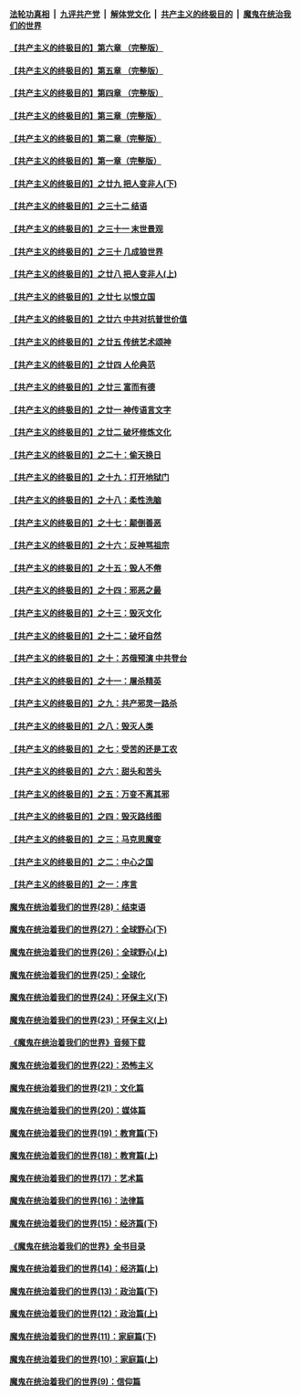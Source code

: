 ####  [法轮功真相](../../../../basic/blob/master/README.md?t=06072201) &nbsp;|&nbsp; [九评共产党](../../../../9ping.md/blob/master/README.md?t=06072201) &nbsp;|&nbsp; [解体党文化](../../../../jtdwh.md/blob/master/README.md?t=06072201)  &nbsp;|&nbsp; [共产主义的终极目的](../../../../gczydzjmd.md/blob/master/README.md?t=06072201) &nbsp;|&nbsp; [魔鬼在统治我们的世界](../../../../mgztzwmdsj.md/blob/master/README.md?t=06072201) 

#### [【共产主义的终极目的】第六章 （完整版）](../pages/nsc422/n11428913.md?t=06072201) 

#### [【共产主义的终极目的】第五章 （完整版）](../pages/nsc422/n11428912.md?t=06072201) 

#### [【共产主义的终极目的】第四章 （完整版）](../pages/nsc422/n11428907.md?t=06072201) 

#### [【共产主义的终极目的】第三章（完整版）](../pages/nsc422/n11428848.md?t=06072201) 

#### [【共产主义的终极目的】第二章（完整版）](../pages/nsc422/n11428831.md?t=06072201) 

#### [【共产主义的终极目的】第一章（完整版）](../pages/nsc422/n11417651.md?t=06072201) 

#### [【共产主义的终极目的】之廿九 把人变非人(下)](../pages/nsc422/n11344140.md?t=06072201) 

#### [【共产主义的终极目的】之三十二 结语](../pages/nsc422/n11360535.md?t=06072201) 

#### [【共产主义的终极目的】之三十一 末世景观](../pages/nsc422/n11351129.md?t=06072201) 

#### [【共产主义的终极目的】之三十 几成狼世界](../pages/nsc422/n11348280.md?t=06072201) 

#### [【共产主义的终极目的】之廿八 把人变非人(上)](../pages/nsc422/n11340492.md?t=06072201) 

#### [【共产主义的终极目的】之廿七 以恨立国](../pages/nsc422/n11336944.md?t=06072201) 

#### [【共产主义的终极目的】之廿六 中共对抗普世价值](../pages/nsc422/n11324785.md?t=06072201) 

#### [【共产主义的终极目的】之廿五 传统艺术颂神](../pages/nsc422/n11296396.md?t=06072201) 

#### [【共产主义的终极目的】之廿四 人伦典范](../pages/nsc422/n11296397.md?t=06072201) 

#### [【共产主义的终极目的】之廿三 富而有德](../pages/nsc422/n11283598.md?t=06072201) 

#### [【共产主义的终极目的】之廿一 神传语言文字](../pages/nsc422/n11263265.md?t=06072201) 

#### [【共产主义的终极目的】之廿二 破坏修炼文化](../pages/nsc422/n11245728.md?t=06072201) 

#### [【共产主义的终极目的】之二十：偷天换日](../pages/nsc422/n11238846.md?t=06072201) 

#### [【共产主义的终极目的】之十九：打开地狱门](../pages/nsc422/n11206376.md?t=06072201) 

#### [【共产主义的终极目的】之十八：柔性洗脑](../pages/nsc422/n11199994.md?t=06072201) 

#### [【共产主义的终极目的】之十七：颠倒善恶](../pages/nsc422/n11179782.md?t=06072201) 

#### [【共产主义的终极目的】之十六：反神骂祖宗](../pages/nsc422/n11166798.md?t=06072201) 

#### [【共产主义的终极目的】之十五：毁人不倦](../pages/nsc422/n11166792.md?t=06072201) 

#### [【共产主义的终极目的】之十四：邪恶之最](../pages/nsc422/n11150249.md?t=06072201) 

#### [【共产主义的终极目的】之十三：毁灭文化](../pages/nsc422/n11135227.md?t=06072201) 

#### [【共产主义的终极目的】之十二：破坏自然](../pages/nsc422/n11135214.md?t=06072201) 

#### [【共产主义的终极目的】之十：苏俄预演 中共登台](../pages/nsc422/n11118424.md?t=06072201) 

#### [【共产主义的终极目的】之十一：屠杀精英](../pages/nsc422/n11118442.md?t=06072201) 

#### [【共产主义的终极目的】之九：共产邪灵一路杀](../pages/nsc422/n11114139.md?t=06072201) 

#### [【共产主义的终极目的】之八：毁灭人类](../pages/nsc422/n11108503.md?t=06072201) 

#### [【共产主义的终极目的】之七：受苦的还是工农](../pages/nsc422/n11101809.md?t=06072201) 

#### [【共产主义的终极目的】之六：甜头和苦头](../pages/nsc422/n11096971.md?t=06072201) 

#### [【共产主义的终极目的】之五：万变不离其邪](../pages/nsc422/n11091285.md?t=06072201) 

#### [【共产主义的终极目的】之四：毁灭路线图](../pages/nsc422/n11086284.md?t=06072201) 

#### [【共产主义的终极目的】之三：马克思魔变](../pages/nsc422/n11061941.md?t=06072201) 

#### [【共产主义的终极目的】之二：中心之国](../pages/nsc422/n11047728.md?t=06072201) 

#### [【共产主义的终极目的】之一：序言](../pages/nsc422/n11086077.md?t=06072201) 

#### [魔鬼在统治着我们的世界(28)：结束语](../pages/nsc422/n10936246.md?t=06072201) 

#### [魔鬼在统治着我们的世界(27)：全球野心(下)](../pages/nsc422/n10928319.md?t=06072201) 

#### [魔鬼在统治着我们的世界(26)：全球野心(上)](../pages/nsc422/n10900318.md?t=06072201) 

#### [魔鬼在统治着我们的世界(25)：全球化](../pages/nsc422/n10788205.md?t=06072201) 

#### [魔鬼在统治着我们的世界(24)：环保主义(下)](../pages/nsc422/n10695307.md?t=06072201) 

#### [魔鬼在统治着我们的世界(23)：环保主义(上)](../pages/nsc422/n10688613.md?t=06072201) 

#### [《魔鬼在统治着我们的世界》音频下载](../pages/nsc422/n10635553.md?t=06072201) 

#### [魔鬼在统治着我们的世界(22)：恐怖主义](../pages/nsc422/n10614727.md?t=06072201) 

#### [魔鬼在统治着我们的世界(21)：文化篇](../pages/nsc422/n10597706.md?t=06072201) 

#### [魔鬼在统治着我们的世界(20)：媒体篇](../pages/nsc422/n10586579.md?t=06072201) 

#### [魔鬼在统治着我们的世界(19)：教育篇(下)](../pages/nsc422/n10564808.md?t=06072201) 

#### [魔鬼在统治着我们的世界(18)：教育篇(上)](../pages/nsc422/n10526970.md?t=06072201) 

#### [魔鬼在统治着我们的世界(17)：艺术篇](../pages/nsc422/n10499093.md?t=06072201) 

#### [魔鬼在统治着我们的世界(16)：法律篇](../pages/nsc422/n10485969.md?t=06072201) 

#### [魔鬼在统治着我们的世界(15)：经济篇(下)](../pages/nsc422/n10469975.md?t=06072201) 

#### [《魔鬼在统治着我们的世界》全书目录](../pages/nsc422/n10464261.md?t=06072201) 

#### [魔鬼在统治着我们的世界(14)：经济篇(上)](../pages/nsc422/n10457370.md?t=06072201) 

#### [魔鬼在统治着我们的世界(13)：政治篇(下)](../pages/nsc422/n10448270.md?t=06072201) 

#### [魔鬼在统治着我们的世界(12)：政治篇(上)](../pages/nsc422/n10444576.md?t=06072201) 

#### [魔鬼在统治着我们的世界(11)：家庭篇(下)](../pages/nsc422/n10440961.md?t=06072201) 

#### [魔鬼在统治着我们的世界(10)：家庭篇(上)](../pages/nsc422/n10435448.md?t=06072201) 

#### [魔鬼在统治着我们的世界(9)：信仰篇](../pages/nsc422/n10432159.md?t=06072201) 

